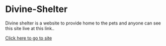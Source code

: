 # Divine-Shelter

Divine shelter is a website to provide home to the pets and anyone can see this site live at this link..

<a target="_blank" href="https://divine-arrow.github.io/Divine-Shelter/"> Click here to go to site</a>
